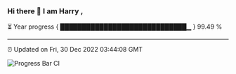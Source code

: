 ### Hi there 👋 I am Harry , 

⏳ Year progress { █████████████████████████████▁ } 99.49 %

---

⏰ Updated on Fri, 30 Dec 2022 03:44:08 GMT

![Progress Bar CI](https://github.com/duykhang68/duykhang68/workflows/Progress%20Bar%20CI/badge.svg)
